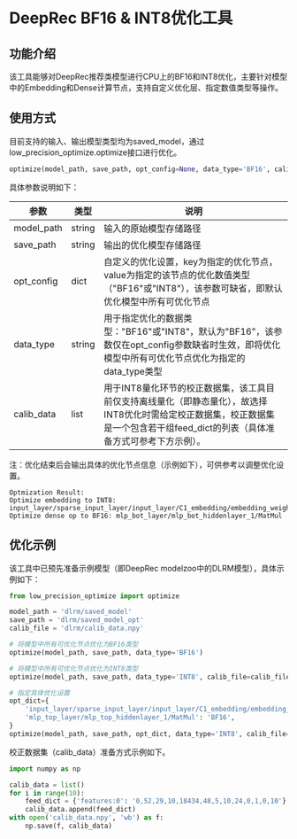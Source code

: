 # DeepRec BF16 & INT8优化工具
## 功能介绍
该工具能够对DeepRec推荐类模型进行CPU上的BF16和INT8优化，主要针对模型中的Embedding和Dense计算节点，支持自定义优化层、指定数值类型等操作。

## 使用方式
目前支持的输入、输出模型类型均为saved_model，通过low_precision_optimize.optimize接口进行优化。
```python
optimize(model_path, save_path, opt_config=None, data_type='BF16', calib_file=None)
```
具体参数说明如下：

| 参数 | 类型 | 说明 |
| ---  | ---  | ---  |
| model_path | string | 输入的原始模型存储路径 |
| save_path | string | 输出的优化模型存储路径 |
| opt_config | dict | 自定义的优化设置，key为指定的优化节点，value为指定的该节点的优化数值类型（"BF16"或"INT8"），该参数可缺省，即默认优化模型中所有可优化节点 |
| data_type | string | 用于指定优化的数据类型："BF16"或"INT8"，默认为"BF16"，该参数仅在opt_config参数缺省时生效，即将优化模型中所有可优化节点优化为指定的data_type类型 |
| calib_data | list | 用于INT8量化环节的校正数据集，该工具目前仅支持离线量化（即静态量化），故选择INT8优化时需给定校正数据集，校正数据集是一个包含若干组feed_dict的列表（具体准备方式可参考下方示例）。|

注：优化结束后会输出具体的优化节点信息（示例如下），可供参考以调整优化设置。
```shell
Optmization Result:
Optimize embedding to INT8: input_layer/sparse_input_layer/input_layer/C1_embedding/embedding_weights
Optimize dense op to BF16: mlp_bot_layer/mlp_bot_hiddenlayer_1/MatMul
```
## 优化示例
该工具中已预先准备示例模型（即DeepRec modelzoo中的DLRM模型），具体示例如下：
```python
from low_precision_optimize import optimize

model_path = 'dlrm/saved_model'
save_path = 'dlrm/saved_model_opt'
calib_file = 'dlrm/calib_data.npy'

# 将模型中所有可优化节点优化为BF16类型
optimize(model_path, save_path, data_type='BF16')

# 将模型中所有可优化节点优化为INT8类型
optimize(model_path, save_path, data_type='INT8', calib_file=calib_file)

# 指定具体优化设置
opt_dict={
    'input_layer/sparse_input_layer/input_layer/C1_embedding/embedding_weights': 'INT8',
    'mlp_top_layer/mlp_top_hiddenlayer_1/MatMul': 'BF16',
}
optimize(model_path, save_path, opt_dict, data_type='INT8', calib_file=calib_file)
```

校正数据集（calib_data）准备方式示例如下。
```python
import numpy as np

calib_data = list()
for i in range(10):
    feed_dict = {'features:0': '0,52,29,10,18434,48,5,10,24,0,1,0,10'}
    calib_data.append(feed_dict)
with open('calib_data.npy', 'wb') as f:
    np.save(f, calib_data)
```
